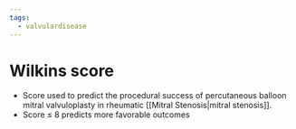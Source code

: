 ```yaml
---
tags:
  - valvulardisease
---
```


# Wilkins score

- Score used to predict the procedural success of percutaneous balloon mitral valvuloplasty in rheumatic [[Mitral Stenosis|mitral stenosis]].
- Score ≤ 8 predicts more favorable outcomes